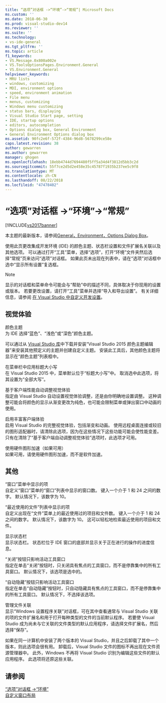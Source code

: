 ```yaml
---
title: “选项”对话框 ->“环境”->“常规”| Microsoft Docs
ms.custom: ''
ms.date: 2018-06-30
ms.prod: visual-studio-dev14
ms.reviewer: ''
ms.suite: ''
ms.technology:
- vs-ide-general
ms.tgt_pltfrm: ''
ms.topic: article
f1_keywords:
- VS.Message.0x800a002e
- VS.ToolsOptionsPages.Environment.General
- VS.Environment.General
helpviewer_keywords:
- MRU lists
- windows, customizing
- MDI, environment options
- speed, environment animation
- File menu
- menus, customizing
- Windows menu customizing
- status bars, displaying
- Visual Studio Start page, setting
- IDE, startup options
- editors, autocompletion
- Options dialog box, General Environment
- General Environment Options dialog box
ms.assetid: 90fc2e6f-572f-4384-96d8-5678299ce58e
caps.latest.revision: 38
author: gewarren
ms.author: gewarren
manager: ghogen
ms.openlocfilehash: 18ebb4744d7694480f5ff5a34d4f3812d5bb3c2d
ms.sourcegitcommit: 55f7ce2d5d2e458e35c45787f1935b237ee5c9f8
ms.translationtype: MT
ms.contentlocale: zh-CN
ms.lasthandoff: 08/22/2018
ms.locfileid: "47478402"
---
```

# <a name="general-environment-options-dialog-box"></a>“选项”对话框 ->“环境”->“常规”
[!INCLUDE[vs2017banner](../../includes/vs2017banner.md)]

本主题的最新版本，请参阅[General，Environment，Options Dialog Box](https://docs.microsoft.com/visualstudio/ide/reference/general-environment-options-dialog-box)。  
  
  
使用此页更改集成开发环境 (IDE) 的颜色主题、状态栏设置和文件扩展名关联以及其他选项。 可以通过打开“工具”菜单，选择“选项”，打开“环境”文件夹然后选择“常规”页来访问“选项”对话框。 如果此页未出现在列表中，请在“选项”对话框中选中“显示所有设置”复选框。  
  
> [!NOTE]
>  显示的对话框和菜单命令可能会与“帮助”中的描述不同，具体取决于你现用的设置或版本。 若要更改设置，请打开“工具”菜单并选择“导入和导出设置”。 有关详细信息，请参阅 [在 Visual Studio 中自定义开发设置](http://msdn.microsoft.com/en-us/22c4debb-4e31-47a8-8f19-16f328d7dcd3)。  
  
## <a name="visual-experience"></a>视觉体验  
 颜色主题  
 为 IDE 选择“蓝色”、“浅色”或“深色”颜色主题。  
  
 可以通过从 [Visual Studio 库](https://visualstudiogallery.msdn.microsoft.com/site/search?f%5B0%5D.Type=RootCategory&f%5B0%5D.Value=tools)中下载并安装“Visual Studio 2015 颜色主题编辑器”来安装其他预定义的主题并创建自定义主题。 安装此工具后，其他颜色主题将显示在“颜色主题”列表框中。  
  
 在菜单栏中应用标题大小写  
 在 Visual Studio 2015 中，菜单默认位于“标题大小写”中。 取消选中此选项，将其设置为“全部大写”。  
  
 基于客户端性能自动调整视觉体验  
 指定由 Visual Studio 自动设置视觉体验调整，还是由你明确地设置调整。 这种调整可能会将颜色的显示从渐变更改为纯色，也可能会限制菜单或弹出窗口中动画的使用。  
  
 启用丰富客户端体验  
 启用 Visual Studio 的完整视觉体验，包括渐变和动画。 使用远程桌面连接或较旧的图形适配器时，请清除此选项，因为在这些情况下这些功能可能会使性能变差。 只有在清除了“基于客户端自动调整视觉体验”选项时，此选项才可用。  
  
 使用硬件图形加速（如果可用）  
 如果可用，请使用硬件图形加速，而不是软件加速。  
  
## <a name="other"></a>其他  
 “窗口”菜单中显示的项  
 自定义“窗口”菜单的“窗口”列表中显示的窗口数。 键入一个介于 1 和 24 之间的数字。 默认情况下，该数字为 10。  
  
 “最近使用的文件”列表中显示的项  
 自定义出现在“文件”菜单上的最近使用过的项目和文件数。 键入一个介于 1 和 24 之间的数字。 默认情况下，该数字为 10。 这可以轻松地检索最近使用的项目和文件。  
  
 显示状态栏  
 显示状态栏。 状态栏位于 IDE 窗口的底部并显示关于正在进行的操作的进度信息。  
  
 “关闭”按钮只影响活动工具窗口  
 指定在单击“关闭”按钮时，只关闭具有焦点的工具窗口，而不是停靠集中的所有工具窗口。 默认情况下，该选项是选中的。  
  
 “自动隐藏”按钮只影响活动工具窗口  
 指定在单击“自动隐藏”按钮时，只自动隐藏具有焦点的工具窗口，而不是停靠集中的所有工具窗口。 默认情况下，不选择该选项。  
  
 管理文件关联  
 显示“Windows 设置程序关联”对话框，可在其中查看通常与 Visual Studio 关联的项的文件扩展名和用于打开每种类型的文件的当前默认程序。 若要使 Visual Studio 成为尚未与它关联的文件类型的默认应用程序，请选择文件扩展名，然后选择“保存”。  
  
 如果在同一计算机中安装了两个版本的 Visual Studio，并且之后卸载了其中一个版本，则此选项会很有用。 卸载后，Visual Studio 文件的图标不再出现在文件资源管理器中。 此外，Windows 不再将 Visual Studio 识别为编辑这些文件的默认应用程序。 此选项将还原这些关联。  
  
## <a name="see-also"></a>请参阅  
 [“选项”对话框 ->“环境”](../../ide/reference/environment-options-dialog-box.md)   
 [自定义窗口布局](../../ide/customizing-window-layouts-in-visual-studio.md)



